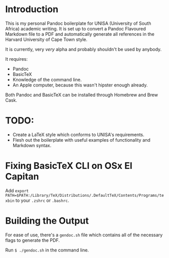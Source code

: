# Introduction
This is my personal Pandoc boilerplate for UNISA (University of South Africa) academic writing. It is set up to convert a Pandoc Flavoured Markdown file to a PDF and automatically generate all references in the Harvard University of Cape Town style.

It is currently, very _very_ alpha and probably shouldn't be used by anybody.

It requires:
- Pandoc
- BasicTeX
- Knowledge of the command line.
- An Apple computer, because this wasn't hipster enough already.

Both Pandoc and BasicTeX can be installed through Homebrew and Brew Cask.

# TODO:
- Create a LaTeX style which conforms to UNISA's requirements.
- Flesh out the boilerplate with useful examples of functionality and Markdown syntax.

# Fixing BasicTeX CLI on OSx El Capitan
Add `export PATH=$PATH:/Library/TeX/Distributions/.DefaultTeX/Contents/Programs/texbin` to your `.zshrc` or `.bashrc`.

# Building the Output
For ease of use, there's a `gendoc.sh` file which contains all of the necessary flags to generate the PDF.

Run `$ ./gendoc.sh` in the command line.
